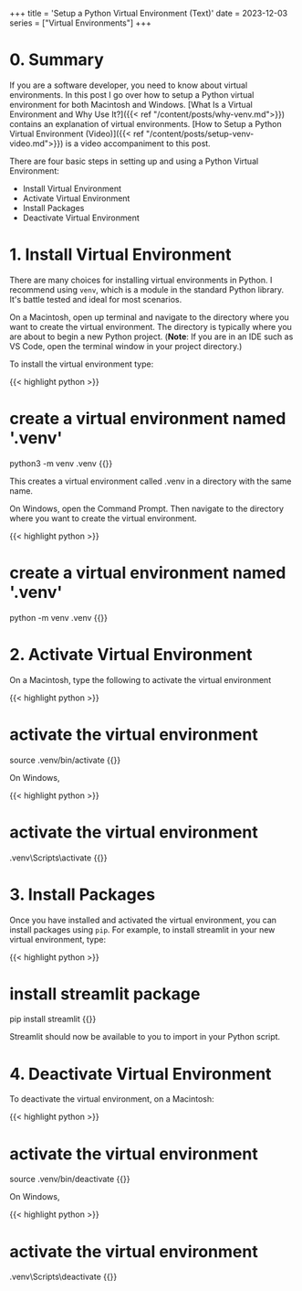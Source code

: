 +++
title = 'Setup a Python Virtual Environment (Text)'
date = 2023-12-03
series = ["Virtual Environments"]
+++

# 0. Summary
If you are a software developer, you need to know about virtual environments. In this post I go over how to setup a Python virtual environment for both Macintosh and Windows. [What Is a Virtual Environment and Why Use It?]({{< ref "/content/posts/why-venv.md">}}) contains an explanation of virtual environments. [How to Setup a Python Virtual Environment (Video)]({{< ref "/content/posts/setup-venv-video.md">}}) is a video accompaniment to this post.

There are four basic steps in setting up and using a Python Virtual Environment:

- Install Virtual Environment 
- Activate Virtual Environment
- Install Packages
- Deactivate Virtual Environment


# 1. Install Virtual Environment

There are many choices for installing virtual environments in Python. I recommend using ``venv``, which is a module in the standard Python library. It's battle tested and ideal for most scenarios.

On a Macintosh, open up terminal and navigate to the directory where you want to create the virtual environment. The directory is typically where you are about to begin a new Python project. (**Note**: If you are in an IDE such as VS Code, open the terminal window in your project directory.) 

To install the virtual environment type:

{{< highlight python >}}
# create a virtual environment named '.venv'
python3 -m venv .venv
{{</highlight >}}

This creates a virtual environment called .venv in a directory with the same name. 


On Windows, open the Command Prompt. Then navigate to the directory where you want to create the virtual environment.

{{< highlight python >}}
# create a virtual environment named '.venv'
python -m venv .venv
{{</highlight >}}



# 2. Activate Virtual Environment


On a Macintosh, type the following to activate the virtual environment 

{{< highlight python >}}
# activate the virtual environment
source .venv/bin/activate
{{</highlight >}}

On Windows,

{{< highlight python >}}
# activate the virtual environment
.venv\Scripts\activate
{{</highlight >}}



# 3. Install Packages

Once you have installed and activated the virtual environment, you can install packages using ``pip``. For example, to install streamlit in your new virtual environment, type:

{{< highlight python >}}
# install streamlit package
pip install streamlit
{{</highlight >}}

Streamlit should now be available to you to import in your Python script.

# 4. Deactivate Virtual Environment

To deactivate the virtual environment, on a Macintosh:

{{< highlight python >}}
# activate the virtual environment
source .venv/bin/deactivate
{{</highlight >}}

On Windows,

{{< highlight python >}}
# activate the virtual environment
.venv\Scripts\deactivate
{{</highlight >}}
